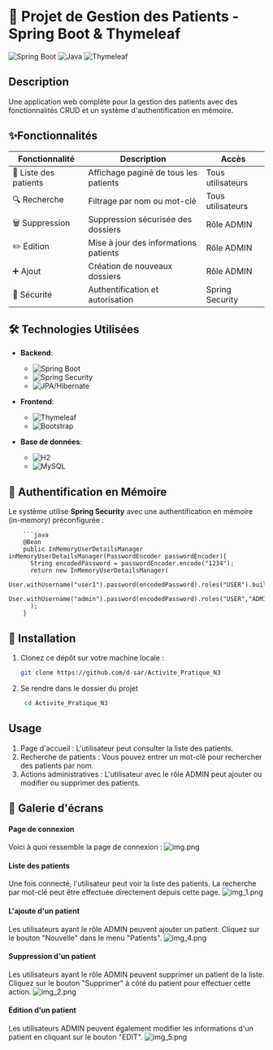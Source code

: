 # 🏥 Projet de Gestion des Patients - Spring Boot & Thymeleaf
![Spring Boot](https://img.shields.io/badge/Spring_Boot-3.x-green?logo=spring)
![Java](https://img.shields.io/badge/Java-23-blue?logo=java)
![Thymeleaf](https://img.shields.io/badge/Thymeleaf-3.1-white?logo=thymeleaf)

## Description

Une application web complète pour la gestion des patients avec des fonctionnalités CRUD et un système d'authentification en mémoire.

## ✨Fonctionnalités

| Fonctionnalité | Description | Accès |
|----------------|-------------|-------|
| 👥 Liste des patients | Affichage paginé de tous les patients | Tous utilisateurs |
| 🔍 Recherche | Filtrage par nom ou mot-clé | Tous utilisateurs |
| 🗑️ Suppression | Suppression sécurisée des dossiers | Rôle ADMIN |
| ✏️ Édition | Mise à jour des informations patients | Rôle ADMIN |
| ➕ Ajout | Création de nouveaux dossiers | Rôle ADMIN |
| 🔐 Sécurité | Authentification et autorisation | Spring Security |
  
## 🛠️ Technologies Utilisées

- **Backend**: 
  - ![Spring Boot](https://img.shields.io/badge/-Spring_Boot_3-6DB33F?logo=springboot)
  - ![Spring Security](https://img.shields.io/badge/-Spring_Security-6DB33F?logo=springsecurity)
  - ![JPA/Hibernate](https://img.shields.io/badge/-JPA/Hibernate-59666C?logo=hibernate)

- **Frontend**:
  - ![Thymeleaf](https://img.shields.io/badge/-Thymeleaf-005F0F?logo=thymeleaf)
  - ![Bootstrap](https://img.shields.io/badge/-Bootstrap_5-7952B3?logo=bootstrap)

- **Base de données**:
  - ![H2](https://img.shields.io/badge/-H2_Database-1E6C93?logo=h2)
  - ![MySQL](https://img.shields.io/badge/-MySQL-4479A1?logo=mysql)
  
## 🔐 Authentification en Mémoire

Le système utilise **Spring Security** avec une authentification en mémoire (in-memory) préconfigurée :

        ```java
        @Bean
        public InMemoryUserDetailsManager inMemoryUserDetailsManager(PasswordEncoder passwordEncoder){
          String encodedPassword = passwordEncoder.encode("1234");
          return new InMemoryUserDetailsManager(
              User.withUsername("user1").password(encodedPassword).roles("USER").build(),
              User.withUsername("admin").password(encodedPassword).roles("USER","ADMIN").build()
          );
        }
## 🚀 Installation

1. Clonez ce dépôt sur votre machine locale :
   ```bash
   git clone https://github.com/d-sar/Activite_Pratique_N3
2. Se rendre dans le dossier du projet
   ```bash
    cd Activite_Pratique_N3
   
## Usage

1. Page d'accueil : L'utilisateur peut consulter la liste des patients.
2. Recherche de patients : Vous pouvez entrer un mot-clé pour rechercher des patients par nom.
3. Actions administratives : L'utilisateur avec le rôle ADMIN peut ajouter ou modifier ou supprimer des patients.

## 📸 Galerie d'écrans

#### Page de connexion
Voici à quoi ressemble la page de connexion :
![img.png](img.png)
#### Liste des patients
Une fois connecté, l'utilisateur peut voir la liste des patients. La recherche par mot-clé peut être effectuée directement depuis cette page.
![img_1.png](img_1.png)
#### L'ajoute d'un patient
Les utilisateurs ayant le rôle ADMIN peuvent ajouter un patient. Cliquez sur le bouton "Nouvelle" dans le menu "Patients".
![img_4.png](img_4.png)
#### Suppression d'un patient
Les utilisateurs ayant le rôle ADMIN peuvent supprimer un patient de la liste. Cliquez sur le bouton "Supprimer" à côté du patient pour effectuer cette action.
![img_2.png](img_2.png)
#### Édition d'un patient
Les utilisateurs ADMIN peuvent également modifier les informations d'un patient en cliquant sur le bouton "EDIT".
![img_5.png](img_5.png)
